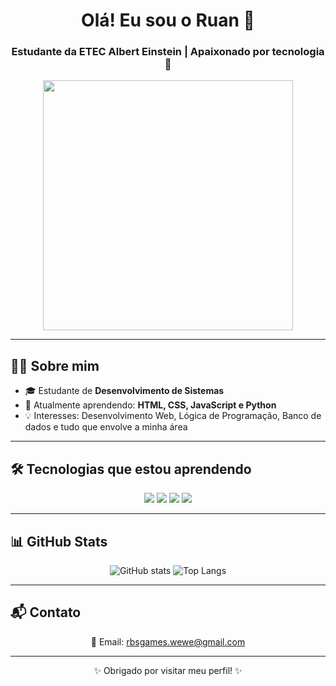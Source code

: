 <!-- Banner ou frase de boas-vindas -->
<h1 align="center">Olá! Eu sou o Ruan 👋</h1>
<h3 align="center">Estudante da ETEC Albert Einstein | Apaixonado por tecnologia 🚀</h3>

<!-- GIF animado (opcional, pode trocar o link por outro) -->
<p align="center">
  <img src="https://media.giphy.com/media/qgQUggAC3Pfv687qPC/giphy.gif" width="400">
</p>

---

## 👨‍💻 Sobre mim
- 🎓 Estudante de **Desenvolvimento de Sistemas**  
- 🌱 Atualmente aprendendo: **HTML, CSS, JavaScript e Python**  
- 💡 Interesses: Desenvolvimento Web, Lógica de Programação, Banco de dados e tudo que envolve a minha área


---

## 🛠 Tecnologias que estou aprendendo
<p align="center">
  <img src="https://img.shields.io/badge/HTML5-E34F26?style=for-the-badge&logo=html5&logoColor=white"/>
  <img src="https://img.shields.io/badge/CSS3-1572B6?style=for-the-badge&logo=css3&logoColor=white"/>
  <img src="https://img.shields.io/badge/JavaScript-F7DF1E?style=for-the-badge&logo=javascript&logoColor=black"/>
  <img src="https://img.shields.io/badge/Python-3776AB?style=for-the-badge&logo=python&logoColor=white"/>
</p>

---

## 📊 GitHub Stats
<p align="center">
  <img src="https://github-readme-stats.vercel.app/api?username=SEU_USUARIO&show_icons=true&theme=tokyonight" alt="GitHub stats"/>
  <img src="https://github-readme-stats.vercel.app/api/top-langs/?username=SEU_USUARIO&layout=compact&theme=tokyonight" alt="Top Langs"/>
</p>

---

## 📬 Contato
<p align="center">
  📧 Email: <a href="mailto:seuemail@email.com">rbsgames.wewe@gmail.com</a> <br>
</p>

---

<p align="center">✨ Obrigado por visitar meu perfil! ✨</p>


